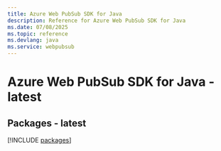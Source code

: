 ```yaml
---
title: Azure Web PubSub SDK for Java
description: Reference for Azure Web PubSub SDK for Java
ms.date: 07/08/2025
ms.topic: reference
ms.devlang: java
ms.service: webpubsub
---
```

# Azure Web PubSub SDK for Java - latest
## Packages - latest
[!INCLUDE [packages](web-pubsub-index.md)]